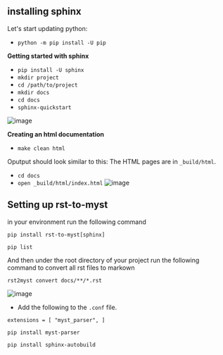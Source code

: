 

## installing sphinx

Let's start updating python: 
- ``python -m pip install -U pip``

**Getting started with sphinx**

- ``pip install -U sphinx``
- ``mkdir project``
- ``cd /path/to/project``
- ``mkdir docs``
- ``cd docs``
- ``sphinx-quickstart``


![image](https://user-images.githubusercontent.com/96833570/184484605-48431679-2816-4322-9ec8-ff0de1dd8d03.png)




**Creating an html documentation**


- ``make clean html`` 

Oputput should look similar to this: The HTML pages are in ``_build/html``.

- ``cd docs``
- ``open _build/html/index.html``
![image](https://user-images.githubusercontent.com/96833570/184484762-30190dcf-8d89-4fd8-beca-7547b65eccab.png)


## Setting up rst-to-myst

in your environment run the following command

``pip install rst-to-myst[sphinx]``

``pip list``

And then under the root directory of your project run the following command to convert all rst files to markown

``rst2myst convert docs/**/*.rst``

![image](https://user-images.githubusercontent.com/96833570/184492610-109458c8-5a8e-43d3-b190-cee04924cc0e.png)


* Add the following to the `.conf` file.

``
extensions = [
    "myst_parser",
]
``

``pip install myst-parser``

``pip install sphinx-autobuild``
